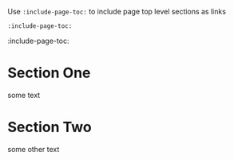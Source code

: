 Use `:include-page-toc:` to include page top level sections as links

    :include-page-toc:

:include-page-toc:

# Section One

some text

# Section Two

some other text

